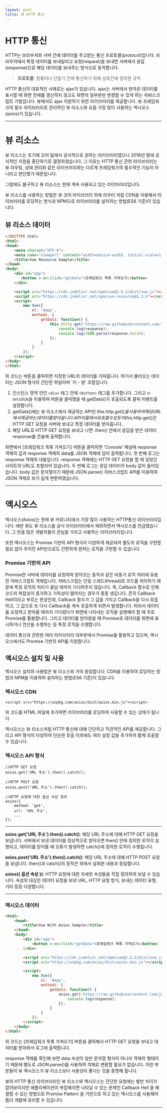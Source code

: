 ```yaml
---
layout: post
title: 뷰 HTTP 통신
---
```


# HTTP 통신

HTTP는 브라우저와 서버 간에 데이터를 주고받는 통신 프로토콜(protocol)입니다. 브라우저에서 특정 데이터를 보내달라고 요청(request)을 보내면 서버에서 응답(response)으로 해당 데이터를 보내주는 방식으로 동작합니다.

> **프로토콜**: 컴퓨터나 단말기 간에 통신하기 위해 상호간에 정의한 규칙

HTTP 통신의 대표적인 사례로는 ajax가 있습니다. ajax는 서버에서 받아온 데이터를 표시할 때 화면 전체를 갱신하지 않고도 화면의 일부분만 변경할 수 있게 하는 자바스크립트 기법입니다. 뷰에서도 ajax 지원하기 위한 라이브러리를 제공합니다. 뷰 프레임워크의 필수 라이브러리로 관리하던 뷰 리소스와 요즘 가장 많이 사용하는 엑시오스(axiox)가 있습니다.

***

# 뷰 리소스

뷰 리소스는 초기에 코어 팀에서 공식적으로 권하는 라이브러리였으나 2016년 말에 공식적인 지원을 중단하기로 결정하였습니다. 그 이유는 HTTP 통신 관련 라이브러리는 뷰 라우팅, 상태 관리와 같은 라이브러리와는 다르게 프레임워크의 필수적인 기능이 아니라고 판단했기 때문입니다.

그럼에도 불구하고 뷰 리소스는 현재 계속 사용되고 있는 라이브러리입니다.

뷰 리소스를 사용하는 방법은 뷰 코어 라이브러리 외에 라우터 처럼 CDN을 이용해서 라이브러리를 로딩하는 방식과 NPM으로 라이브러리를 설치하는 방법(ES6 기준)이 있습니다.

## 뷰 리소스 데이터

```html
<!DOCTYPE html>
<html>
<head>
    <meta charset="UTF-8">
    <meta name="viewport" content="width=device-width, initial-scale=1.0">
    <title>Vue Resource Sample</title>
</head>
<body>
    <div id="app">
       <button v-on:click="getData">프레임워크 목록 가져오기</button>
    </div>

    <script src="https://cdn.jsdelivr.net/npm/vue@2.5.2/dist/vue.js"></script>
    <script src="https://cdn.jsdelivr.net/npm/vue-resource@1.3.4"></script>
    <script>
        new Vue({
            el: '#app',
            methods: {
                getData: function() {
                    this.$http.get('https://raw.githubusercontent.com/joshua1988/doit-vuejs/master/data/demo.json').then(function(response) {
                        console.log(response);
                        console.log(JSON.parse(response.data));
                    });
                }
            }
        });
    </script>
</body>
</html>
```

위 코드는 버튼을 클릭하면 지정한 URL의 데이터를 가져옵니다. 여기서 불러오는 데이터는 JSON 형식의 간단한 파일이며 '키 - 쌍' 조합입니다.

1. 인스턴스 영역 안인 `<div>` 태그 안에 `<button>` 태그를 추가합니다. 그리고 v-on:click을 이용하여 버튼을 클릭했을 때 getData()가 호출되도록 클릭 이벤트를 설정합니다.
2. getData()에는 뷰 리소스에서 제공하는 API인 this.$http.get()을 사용하여 해당 URL에서 제공하는 데이터를 받아옵니다. API 이름에서 유츄할 수 있듯이 this.$http.get()은 HTTP GET 요청을 서버에 보내고 특정 데이터를 받아옵니다.
3. 해당 URL로 HTTP GET 요청을 보내고 나면 .then() 안에서 응답을 받은 데이터 response를 콘솔에 출력합니다.

화면에서 [프레임워크 목록 가져오기] 버튼을 클릭하면 'Console' 패널에 response 객체의 값과 response 객체의 data를 JSON 객체에 담아 출력합니다. 첫 번째 로그는 response 객체의 내용입니다. response 객체에는 HTTP GET 요청을 할 때 넣었던 사이트의 URL도 포함되어 있습니다. 두 번째 로그는 응답 데이터의 body 값이 들어있습니다. body 값은 문자열이기 때문에 JSON.parse() 자바스크립트 API를 이용하여 JSON 객체로 보기 쉽게 변환하였습니다.

***

# 액시오스

액시오스(Axios)는 현재 뷰 커뮤니티에서 가장 많이 사용하는 HTTP통신 라이브러리입니다. 에반 뷰도 뷰 리소스를 공식 라이브러리에서 제외하면서 액시오스를 언급했습니다. 그 만큼 많은 개발자들이 관심을 가지고 사용하는 라이브러리입니다.

또한 액시오스는 Promise 기반의 API 형식이 다양하게 제공되어 별도의 로직을 구현할 필요 없이 주어진 API만으로도 간편하게 원하는 로직을 구현할 수 있습니다.

### Promise 기반의 API

Promise란 서버에 데이터를 요청하여 받아오는 동작과 같은 비동기 로직 처리에 유용한 자바스크립트 객체입니다. 자바스크립는 단일 스레드(thread)로 코드를 처리하기 때문에 특정 로직의 처리가 끝날 때까지 기다려주지 않습니다. 즉, Callback 함수로 인해 코드의 복잡성이 증가하고 가독성이 떨어지는 경우가 종종 생깁니다. 흔히 Callback Hell이라고 부르는 현상인데, Callback 함수가 그 값을 가지고 Callback을 다시 호출하고, 그 값으로 또 다시 Callback을 계속 호출하게 되면서 발생합니다. 따라서 데이터를 요청하고 받아올 때까지 기다렸다가 화면에 나타내는 로직을 실행해야 할 때 주로 Promise를 활용합니다. 그리고 데이터를 받아왔을 때 Promise로 데이터를 화면에 표시하거나 연산을 수행하는 등 특정 로직을 수행합니다.

데이터 통신과 관련한 여러 라이브러리 대부분에서 Promise를 활용하고 있으며, 액시오스에서도 Promise 기반의 API를 지원합니다.

## 액시오스 설치 및 사용

액시오스 설치와 사용법은 뷰 리소스와 거의 동일합니다. CDN을 이용하여 로딩하는 방법과 NPM을 이용하여 설치하는 방법(ES6 기준)이 있습니다.

### 엑시오스 CDN

`<script src="https://unpkg.com/axios/dist/axios.min.js"><script>`

위 코드를 HTML 파일에 추가하면 라이브러리를 로딩하여 사용할 수 있는 상태가 됩니다.

액시오스는 뷰 리소스처럼 HTTP 통신에 대해 간단하고 직관적인 API를 제공합니다. 그리고 API 형식이 다양하여 단순한 호출 이외에도 여러 설정 값을 추가하여 함께 호출할 수 있습니다.

### 엑시오스 API 형식

```
//HTTP GET 요청
axios.get('URL 주소').then().catch();
```

```
//HTTP POST 요청
axios.post('URL 주소').then().catch();
```

```
//HTTP 요청에 대한 옵션 속성 정의
axios({
    method: 'get',
    url: 'URL 주소',
    ...
});
```

---

**axios.get('URL 주소').then().catch()**: 해당 URL 주소에 대해 HTTP GET 요청을 보냅니다. 서버에서 보낸 데이터를 정상적으로 받아오면 then() 안에 정의한 로직이 실행되고, 데이터를 받아올 때 오류가 발생하면 catch()에 정의한 로직이 수행됩니다.

**axios.post('URL 주소').then().catch()**: 해당 URL 주소에 대해 HTTP POST 요청을 보냅니다. then()과 catch()의 동작은 위에서 살펴본 내용과 동일합니다.

**axios({ 옵션 속성 })**: HTTP 요청에 대한 자세한 속성들을 직접 정의하여 보낼 수 있습니다. 속성의 대상은 데이터 요청을 보낸 URL, HTTP 요청 방식, 보내는 데이터 유형, 기타 등등 다양합니다.

---

### 액시오스 데이터

```html
<html>
    <head>
        <title>Vue With Axios Sample</title>
    </head>
    <body>
        <div id="app">
            <button v-on:click="getData">프레임워크 목록 가져오기</button>
        </div>

        <script src="https://cdn.jsdelivr.net/npm/vue@2.5.2/dist/vue.js"></script>
        <script src="https://unpkg.com/axios/dist/axios.min.js"></script>

        <script>
            new Vue({
                el: '#app',
                methods: {
                    getData: function() {
                        axios.get('https://raw.githubusercontent.com/joshua1988/doit-vuejs/master/data/demo.json').then(function(response) {
                            console.log(response);
                        });
                    }
                }
            });
        </script>
    </body>
</html>
```

위 코드는 [프레임워크 목록 가져오기] 버튼을 클릭해서 HTTP GET 요청을 보내고 데이터를 받아와서 로그에 출력합니다.

response 객체를 확인해 보면 data 속성이 일반 문자열 형식이 아니라 객체의 형태이기 때문에 별도로 JSON.parse()를 사용하여 객체로 변환할 필요가 없습니다. 이런 부분들이 뷰 액시오스가 뷰 리소스보다 사용성이 좋다는 것을 증명해 줍니다.

뷰의 HTTP 통신 라이브러리인 뷰 리소스와 액시오스는 간단한 요청에는 별반 차이가 없어보이지만 애플리케이션이 복잡해지면 나타날 수 있는 문제인 Callback Hell 을 해결할 수 있는 방법으로 Promise Pattern 을 기반으로 하고 있는 액시오스를 사용해야 좀더 개발에 유리할 수 있습니다.

***